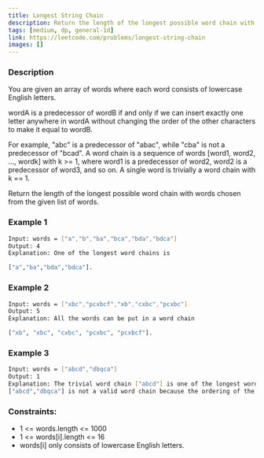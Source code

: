 ```yaml
---
title: Longest String Chain
description: Return the length of the longest possible word chain with words chosen from the given list of words.
tags: [medium, dp, general-1d]
link: https://leetcode.com/problems/longest-string-chain
images: []
---
```


### Description

You are given an array of words where each word consists of lowercase English letters.

wordA is a predecessor of wordB if and only if we can insert exactly one letter anywhere in wordA without changing the order of the other characters to make it equal to wordB.

For example, "abc" is a predecessor of "abac", while "cba" is not a predecessor of "bcad".
A word chain is a sequence of words [word1, word2, ..., wordk] with k >= 1, where word1 is a predecessor of word2, word2 is a predecessor of word3, and so on. A single word is trivially a word chain with k == 1.

Return the length of the longest possible word chain with words chosen from the given list of words.



### Example 1

```bash
Input: words = ["a","b","ba","bca","bda","bdca"]
Output: 4
Explanation: One of the longest word chains is 

["a","ba","bda","bdca"].
```

### Example 2

```bash
Input: words = ["xbc","pcxbcf","xb","cxbc","pcxbc"]
Output: 5
Explanation: All the words can be put in a word chain 

["xb", "xbc", "cxbc", "pcxbc", "pcxbcf"].
```

### Example 3

```bash
Input: words = ["abcd","dbqca"]
Output: 1
Explanation: The trivial word chain ["abcd"] is one of the longest word chains.
["abcd","dbqca"] is not a valid word chain because the ordering of the letters is changed.
```

### Constraints:

- 1 <= words.length <= 1000
- 1 <= words[i].length <= 16
- words[i] only consists of lowercase English letters.